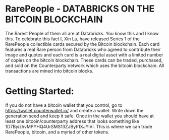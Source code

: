 # RarePeople - DATABRICKS ON THE BITCOIN BLOCKCHAIN

The Rarest People of them all are at Databricks.  You know this and I know this.  To celebrate this fact I, Xin Lu, have released Series 1 of the RarePeople collectible cards secured by the Bitcoin blockchain.  Each card features a real Rare person from Databricks who agreed to contribute their image and quotes and each card is a real digital asset with a limited number of copies on the bitcoin blockchain.  These cards can be traded, purchased, and sold on the Counterparty network which uses the bitcoin blockchain.  All transactions are mined into bitcoin blocks.  

# Getting Started:

If you do not have a bitcoin wallet that you control, go to https://wallet.counterwallet.io/ and create a wallet.  Write down the generation seed and keep it safe.  Once in the wallet you should have at least one bitcoin/counterparty address that looks something like 1D7ByizhvMPYHQ4UrSMS13ZJByh1XJYiVi.  This is where we can trade RarePeople, bitcoin, and a myriad of other tokens.  


